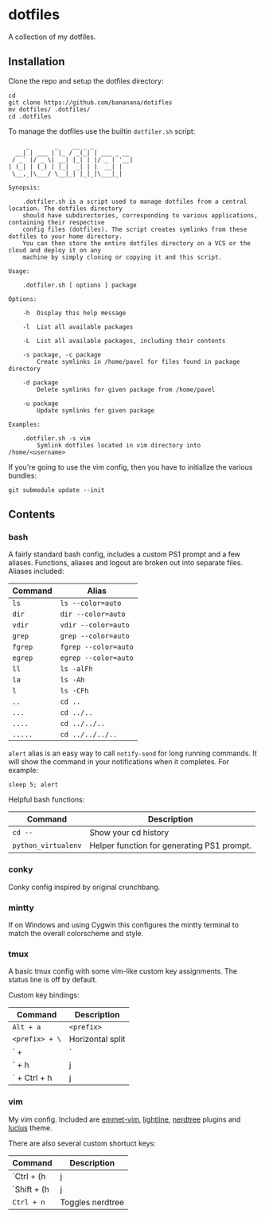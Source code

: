 # dotfiles

A collection of my dotfiles. 

## Installation

Clone the repo and setup the dotfiles directory: 

    cd
    git clone https://github.com/bananana/dotifles
    mv dotfiles/ .dotfiles/
    cd .dotfiles

To manage the dotfiles use the builtin `dotfiler.sh` script:
```
	 _       _    __ _ _
  __| | ___ | |_ / _(_| | ___ _ __
 / _` |/ _ \| __| |_| | |/ _ | '__|
| (_| | (_) | |_|  _| | |  __| |
 \__,_|\___/ \__|_| |_|_|\___|_|

Synopsis:

	.dotfiler.sh is a script used to manage dotfiles from a central location. The dotfiles directory
	should have subdirectories, corresponding to various applications, containing their respective
	config files (dotfiles). The script creates symlinks from these dotfiles to your home directory.
	You can then store the entire dotfiles directory on a VCS or the cloud and deploy it on any
	machine by simply cloning or copying it and this script.

Usage:

	.dotfiler.sh [ options ] package

Options:

	-h  Display this help message

	-l  List all available packages

	-L  List all available packages, including their contents

	-s package, -c package
		Create symlinks in /home/pavel for files found in package directory

	-d package
		Delete symlinks for given package from /home/pavel

	-u package
		Update symlinks for given package

Examples:

	.dotfiler.sh -s vim
		Symlink dotfiles located in vim directory into /home/<username>
```

If you're going to use the vim config, then you have to initialize the various bundles:

    git submodule update --init

## Contents

### bash

A fairly standard bash config, includes a custom PS1 prompt and a few aliases. Functions, aliases and logout are broken out into separate files. Aliases included:

|Command |Alias                 |
|--------|----------------------|
|`ls`    |`ls --color=auto`     |
|`dir`   |`dir --color=auto`    |
|`vdir`  |`vdir --color=auto`   |
|`grep`  |`grep --color=auto`   |
|`fgrep` |`fgrep --color=auto`  |
|`egrep` |`egrep --color=auto`  |
|`ll`    |`ls -alFh`            |
|`la`    |`ls -Ah`              |
|`l`     |`ls -CFh`             |
|`..`    |`cd ..`               |
|`...`   |`cd ../..`            |
|`....`  |`cd ../../..`         |
|`.....` |`cd ../../../..`      |

`alert` alias is an easy way to call `notify-send` for long running commands. It will show the command in your notifications when it completes. For example:

	sleep 5; alert 

Helpful bash functions:

|Command            |Description                                                |
|-------------------|-----------------------------------------------------------|
|`cd --`            |Show your cd history                                       |
|`python_virtualenv`|Helper function for generating PS1 prompt.                 |

### conky

Conky config inspired by original crunchbang.

### mintty

If on Windows and using Cygwin this configures the mintty terminal to match the overall colorscheme and style.

### tmux

A basic tmux config with some vim-like custom key assignments. The status line is off by default.

Custom key bindings:

|Command               |Description |
|----------------------|------------|
|`Alt + a`             |`<prefix>`  |
|`<prefix> + \`        |Horizontal split |
|`<prefix> + |` 	   |Vertical split |
|`<prefix> + h|j|k|l`  |Switches focus between the splits in given direction |
|`<prefix> + Ctrl + h|j|k|l` |Resizes the currently active split in givend direction |

### vim

My vim config. Included are [emmet-vim](https://github.com/mattn/emmet-vim), [lightline](https://github.com/itchyny/lightline.vim), [nerdtree](https://github.com/scrooloose/nerdtree) plugins and [lucius](https://github.com/jonathanfilip/vim-lucius) theme. 

There are also several custom shortuct keys: 

|Command             |Description |
|--------------------|------------|
|`Ctrl + (h|j|k|l)`  |Move between panes|
|`Shift + (h|j|k|l)` |Resizes panes| 
|`Ctrl + n`          |Toggles nerdtree|
